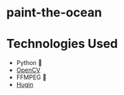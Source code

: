 # paint-the-ocean

# Technologies Used
- Python 🐍
- [OpenCV](https://opencv.org/)
- FFMPEG 🎥
- [Hugin](http://hugin.sourceforge.net/)
